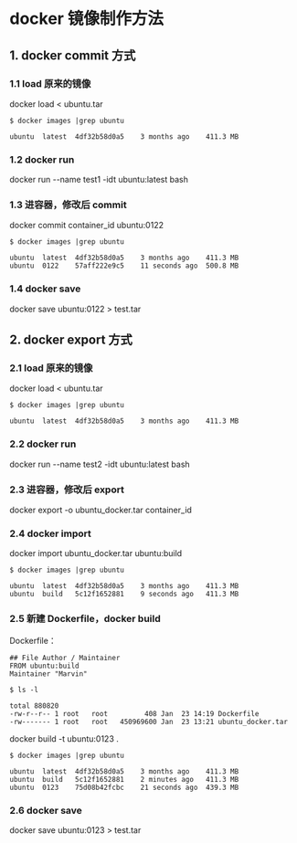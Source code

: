 # docker 镜像制作方法

## 1. docker commit 方式

### 1.1 load 原来的镜像

docker load < ubuntu.tar

```shell
$ docker images |grep ubuntu

ubuntu	latest	4df32b58d0a5	3 months ago	411.3 MB
```

### 1.2 docker run

docker run --name test1 -idt ubuntu:latest bash

### 1.3 进容器，修改后 commit

docker commit container_id ubuntu:0122

```shell
$ docker images |grep ubuntu

ubuntu	latest	4df32b58d0a5	3 months ago	411.3 MB
ubuntu	0122	57aff222e9c5	11 seconds ago	500.8 MB
```

### 1.4 docker save

docker save ubuntu:0122 > test.tar

## 2. docker export 方式

### 2.1 load 原来的镜像

docker load < ubuntu.tar

```shell
$ docker images |grep ubuntu

ubuntu	latest	4df32b58d0a5	3 months ago	411.3 MB
```

### 2.2 docker run

docker run --name test2 -idt ubuntu:latest bash

### 2.3 进容器，修改后 export

docker export -o ubuntu_docker.tar container_id

### 2.4 docker import

docker import ubuntu_docker.tar ubuntu:build

```shell
$ docker images |grep ubuntu

ubuntu	latest	4df32b58d0a5	3 months ago	411.3 MB
ubuntu	build	5c12f1652881	9 seconds ago	411.3 MB
```

### 2.5 新建 Dockerfile，docker build

Dockerfile：

```shell
## File Author / Maintainer
FROM ubuntu:build
Maintainer "Marvin"
```

```shell
$ ls -l

total 880820
-rw-r--r-- 1 root   root         408 Jan  23 14:19 Dockerfile
-rw------- 1 root   root   450969600 Jan  23 13:21 ubuntu_docker.tar
```

docker build -t ubuntu:0123 .

```shell
$ docker images |grep ubuntu

ubuntu	latest	4df32b58d0a5	3 months ago	411.3 MB
ubuntu	build	5c12f1652881	2 minutes ago	411.3 MB
ubuntu	0123	75d08b42fcbc	21 seconds ago	439.3 MB
```

### 2.6 docker save

docker save ubuntu:0123 > test.tar
